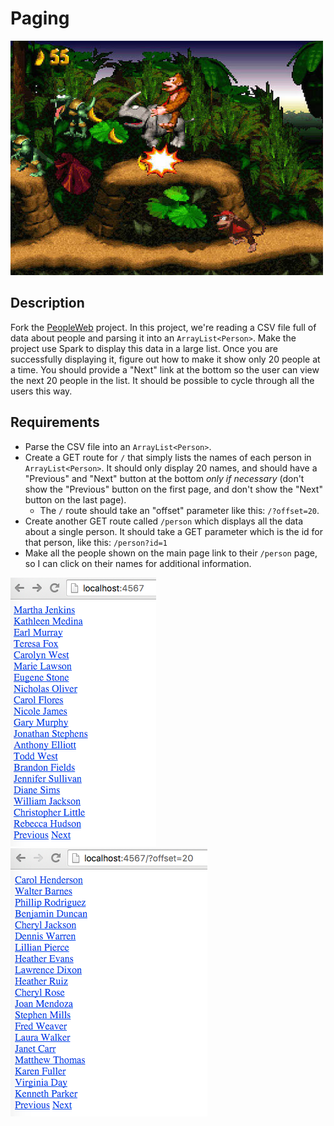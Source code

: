 # Paging

![screenshot](screenshot.jpg)

## Description

Fork the [PeopleWeb](../projects/PeopleWeb) project. In this project, we're reading a CSV file full of data about people and parsing it into an `ArrayList<Person>`. Make the project use Spark to display this data in a large list. Once you are successfully displaying it, figure out how to make it show only 20 people at a time. You should provide a "Next" link at the bottom so the user can view the next 20 people in the list. It should be possible to cycle through all the users this way.

## Requirements

* Parse the CSV file into an `ArrayList<Person>`.
* Create a GET route for `/` that simply lists the names of each person in `ArrayList<Person>`. It should only display 20 names, and should have a "Previous" and "Next" button at the bottom *only if necessary* (don't show the "Previous" button on the first page, and don't show the "Next" button on the last page).
  * The `/` route should take an "offset" parameter like this: `/?offset=20`.
* Create another GET route called `/person` which displays all the data about a single person. It should take a GET parameter which is the id for that person, like this: `/person?id=1`
* Make all the people shown on the main page link to their `/person` page, so I can click on their names for additional information.

![screenshot 1](screenshot1.png)
![screenshot 2](screenshot2.png)
